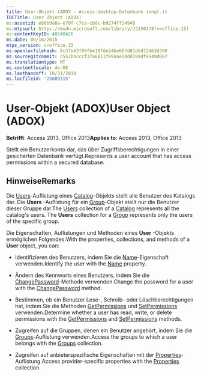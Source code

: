 ```yaml
---
title: User-Objekt (ADOX - Access-desktop-Datenbank (engl.))
TOCTitle: User Object (ADOX)
ms:assetid: e88b9a8a-e70f-c7ca-cb8c-bd274ff24948
ms:mtpsurl: https://msdn.microsoft.com/library/JJ250178(v=office.15)
ms:contentKeyID: 48548426
ms.date: 09/18/2015
mtps_version: v=office.15
ms.openlocfilehash: 0c37e43f09fb4187de246e687d81dbd72463d390
ms.sourcegitcommit: c557bbcccf37a6011f89aae1ddd399dfe549d087
ms.translationtype: MT
ms.contentlocale: de-DE
ms.lasthandoff: 10/31/2018
ms.locfileid: "25889315"
---
```

# <a name="user-object-adox"></a><span data-ttu-id="bd9fb-102">User-Objekt (ADOX)</span><span class="sxs-lookup"><span data-stu-id="bd9fb-102">User Object (ADOX)</span></span>


<span data-ttu-id="bd9fb-103">**Betrifft**: Access 2013, Office 2013</span><span class="sxs-lookup"><span data-stu-id="bd9fb-103">**Applies to**: Access 2013, Office 2013</span></span>

<span data-ttu-id="bd9fb-104">Stellt ein Benutzerkonto dar, das über Zugriffsberechtigungen in einer gesicherten Datenbank verfügt.</span><span class="sxs-lookup"><span data-stu-id="bd9fb-104">Represents a user account that has access permissions within a secured database.</span></span>

## <a name="remarks"></a><span data-ttu-id="bd9fb-105">Hinweise</span><span class="sxs-lookup"><span data-stu-id="bd9fb-105">Remarks</span></span>

<span data-ttu-id="bd9fb-p101">Die [Users](users-collection-adox.md)-Auflistung eines [Catalog](catalog-object-adox.md)-Objekts stellt alle Benutzer des Katalogs dar. Die **Users** -Auflistung für ein [Group](group-object-adox.md)-Objekt stellt nur die Benutzer dieser Gruppe dar.</span><span class="sxs-lookup"><span data-stu-id="bd9fb-p101">The [Users](users-collection-adox.md) collection of a [Catalog](catalog-object-adox.md) represents all the catalog's users. The **Users** collection for a [Group](group-object-adox.md) represents only the users of the specific group.</span></span>

<span data-ttu-id="bd9fb-108">Die Eigenschaften, Auflistungen und Methoden eines **User** -Objekts ermöglichen Folgendes:</span><span class="sxs-lookup"><span data-stu-id="bd9fb-108">With the properties, collections, and methods of a **User** object, you can:</span></span>

  - <span data-ttu-id="bd9fb-109">Identifizieren des Benutzers, indem Sie die [Name](name-property-adox.md)-Eigenschaft verwenden.</span><span class="sxs-lookup"><span data-stu-id="bd9fb-109">Identify the user with the [Name](name-property-adox.md) property.</span></span>

  - <span data-ttu-id="bd9fb-110">Ändern des Kennworts eines Benutzers, indem Sie die [ChangePassword](changepassword-method-adox.md)-Methode verwenden.</span><span class="sxs-lookup"><span data-stu-id="bd9fb-110">Change the password for a user with the [ChangePassword](changepassword-method-adox.md) method.</span></span>

  - <span data-ttu-id="bd9fb-111">Bestimmen, ob ein Benutzer Lese-, Schreib- oder Löschberechtigungen hat, indem Sie die Methoden [GetPermissions](getpermissions-method-adox.md) und [SetPermissions](setpermissions-method-adox.md) verwenden.</span><span class="sxs-lookup"><span data-stu-id="bd9fb-111">Determine whether a user has read, write, or delete permissions with the [GetPermissions](getpermissions-method-adox.md) and [SetPermissions](setpermissions-method-adox.md) methods.</span></span>

  - <span data-ttu-id="bd9fb-112">Zugreifen auf die Gruppen, denen ein Benutzer angehört, indem Sie die [Groups](groups-collection-adox.md)-Auflistung verwenden.</span><span class="sxs-lookup"><span data-stu-id="bd9fb-112">Access the groups to which a user belongs with the [Groups](groups-collection-adox.md) collection.</span></span>

  - <span data-ttu-id="bd9fb-113">Zugreifen auf anbieterspezifische Eigenschaften mit der [Properties](properties-collection-ado.md)-Auflistung.</span><span class="sxs-lookup"><span data-stu-id="bd9fb-113">Access provider-specific properties with the [Properties](properties-collection-ado.md) collection.</span></span>

